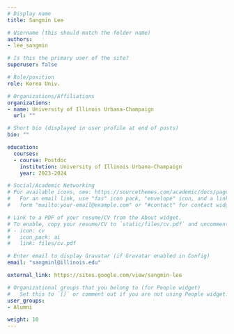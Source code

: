 ```yaml
---
# Display name
title: Sangmin Lee

# Username (this should match the folder name)
authors:
- lee_sangmin

# Is this the primary user of the site?
superuser: false

# Role/position
role: Korea Univ.

# Organizations/Affiliations
organizations:
- name: University of Illinois Urbana-Champaign
  url: ""

# Short bio (displayed in user profile at end of posts)
bio: ""

education:
  courses:
  - course: Postdoc
    institution: University of Illinois Urbana-Champaign
    year: 2023-2024

# Social/Academic Networking
# For available icons, see: https://sourcethemes.com/academic/docs/page-builder/#icons
#   For an email link, use "fas" icon pack, "envelope" icon, and a link in the
#   form "mailto:your-email@example.com" or "#contact" for contact widget.

# Link to a PDF of your resume/CV from the About widget.
# To enable, copy your resume/CV to `static/files/cv.pdf` and uncomment the lines below.
# - icon: cv
#   icon_pack: ai
#   link: files/cv.pdf

# Enter email to display Gravatar (if Gravatar enabled in Config)
email: "sangminl@illinois.edu"

external_link: https://sites.google.com/view/sangmin-lee

# Organizational groups that you belong to (for People widget)
#   Set this to `[]` or comment out if you are not using People widget.
user_groups:
- Alumni

weight: 10
---
```

